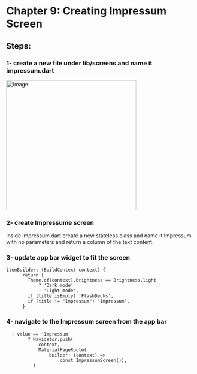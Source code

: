 # Chapter 9: Creating Impressum Screen

## Steps: 

### 1- create a new file under lib/screens and name it impressum.dart

<img width="347" alt="image" src="https://user-images.githubusercontent.com/18642838/170459078-2425c507-5cef-4f77-8007-ca9d424594b6.png">


### 2- create Impressume screen 
inside impressum.dart create a new stateless class and name it Impressum with no parameters and return a column of the text content. 

### 3- update app bar widget to fit the screen 

```
itemBuilder: (BuildContext context) {
      return {
        Theme.of(context).brightness == Brightness.light
            ? 'Dark mode'
            : 'Light mode',
        if (title.isEmpty) 'FlashDecks',
        if (title != "Impressum") 'Impressum',
      }
```

### 4- navigate to the Impressum screen from the app bar 

```
  : value == 'Impressum'
        ? Navigator.push(
            context,
            MaterialPageRoute(
                builder: (context) =>
                    const ImpressumScreen()),
          )
````
